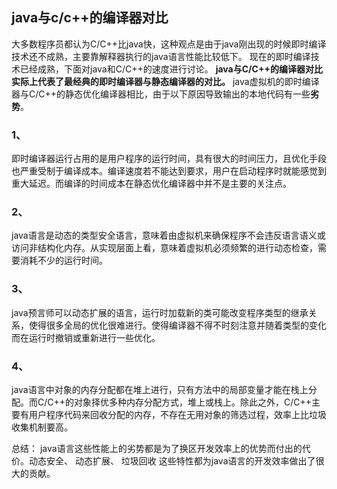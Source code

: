 ## java与c/c++的编译器对比
大多数程序员都认为C/C++比java快，这种观点是由于java刚出现的时候即时编译技术还不成熟，主要靠解释器执行的java语言性能比较低下。
现在的即时编译技术已经成熟，下面对java和C/C++的速度进行讨论。
**java与C/C++的编译器对比实际上代表了最经典的即时编译器与静态编译器的对比。**
java虚拟机的即时编译器与C/C++的静态优化编译器相比，由于以下原因导致输出的本地代码有一些**劣势**。

### 1、
即时编译器运行占用的是用户程序的运行时间，具有很大的时间压力，且优化手段也严重受制于编译成本。编译速度若不能达到要求，用户在启动程序时就能感觉到重大延迟。而编译的时间成本在静态优化编译器中并不是主要的关注点。
### 2、
java语言是动态的类型安全语言，意味着由虚拟机来确保程序不会违反语言语义或访问非结构化内存。从实现层面上看，意味着虚拟机必须频繁的进行动态检查，需要消耗不少的运行时间。
### 3、
java预言师可以动态扩展的语言，运行时加载新的类可能改变程序类型的继承关系，使得很多全局的优化很难进行。使得编译器不得不时刻注意并随着类型的变化而在运行时撤销或重新进行一些优化。
### 4、
java语言中对象的内存分配都在堆上进行，只有方法中的局部变量才能在栈上分配。而C/C++的对象择优多种内存分配方式，堆上或栈上。除此之外，C/C++主要有用户程序代码来回收分配的内存，不存在无用对象的筛选过程，效率上比垃圾收集机制要高。

总结：
java语言这些性能上的劣势都是为了换区开发效率上的优势而付出的代价。动态安全、 动态扩展、 垃圾回收 这些特性都为java语言的开发效率做出了很大的贡献。